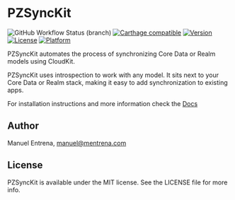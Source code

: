 # PZSyncKit

![GitHub Workflow Status (branch)](https://img.shields.io/github/workflow/status/mentrena/PZSyncKit/Test/master)
[![Carthage compatible](https://img.shields.io/badge/Carthage-compatible-4BC51D.svg?style=flat)](https://github.com/Carthage/Carthage)
[![Version](https://img.shields.io/cocoapods/v/PZSyncKit.svg?style=flat)](http://cocoapods.org/pods/PZSyncKit)
[![License](https://img.shields.io/cocoapods/l/PZSyncKit.svg?style=flat)](http://cocoapods.org/pods/PZSyncKit)
[![Platform](https://img.shields.io/cocoapods/p/PZSyncKit.svg?style=flat)](http://cocoapods.org/pods/PZSyncKit)

PZSyncKit automates the process of synchronizing Core Data or Realm models using CloudKit.

PZSyncKit uses introspection to work with any model. It sits next to your Core Data or Realm stack, making it easy to add synchronization to existing apps.

For installation instructions and more information check the [Docs](https://mentrena.github.io/PZSyncKit)

## Author

Manuel Entrena, manuel@mentrena.com

## License

PZSyncKit is available under the MIT license. See the LICENSE file for more info.
